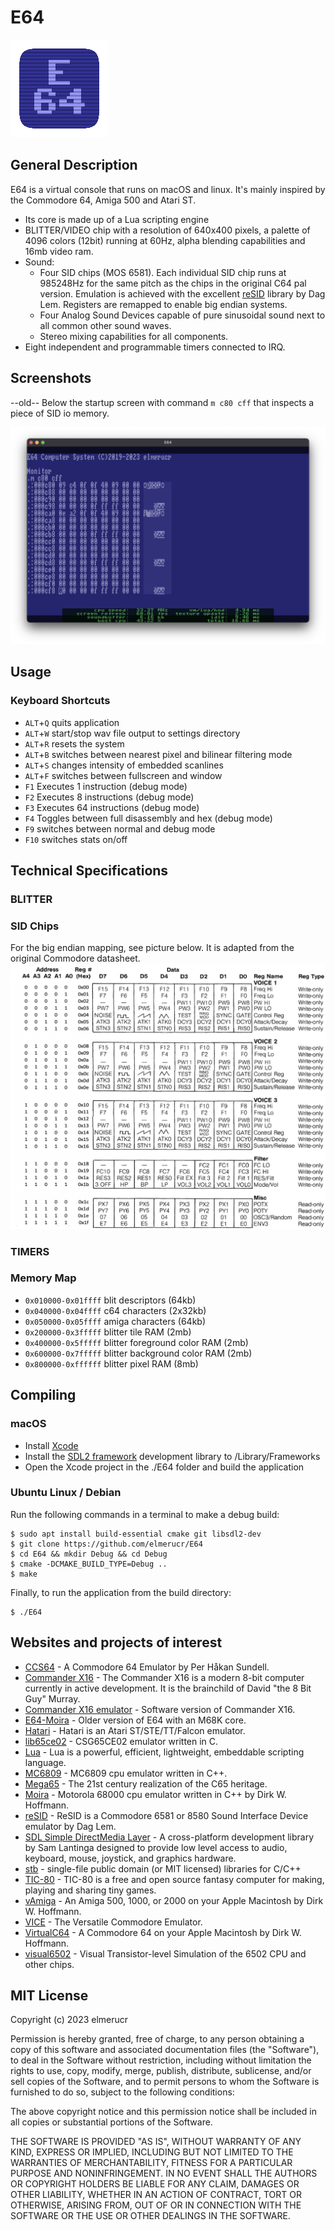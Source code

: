 # E64

![E64](./docs/E64_icon_156x156.png)

## General Description

E64 is a virtual console that runs on macOS and linux. It's mainly inspired by the Commodore 64, Amiga 500 and Atari ST.

* Its core is made up of a Lua scripting engine
* BLITTER/VIDEO chip with a resolution of 640x400 pixels, a palette of 4096 colors (12bit) running at 60Hz, alpha blending capabilities and 16mb video ram.
* Sound:
	* Four SID chips (MOS 6581). Each individual SID chip runs at 985248Hz for the same pitch as the chips in the original C64 pal version. Emulation is achieved with the excellent [reSID](http://www.zimmers.net/anonftp/pub/cbm/crossplatform/emulators/resid/index.html) library by Dag Lem. Registers are remapped to enable big endian systems.
	* Four Analog Sound Devices capable of pure sinusoidal sound next to all common other sound waves.
	* Stereo mixing capabilities for all components.
* Eight independent and programmable timers connected to IRQ.

## Screenshots

--old-- Below the startup screen with command ```m c80 cff``` that inspects a piece of SID io memory.

![E64](./docs/E64_2023-01-25.png)

## Usage

### Keyboard Shortcuts

* ```ALT```+```Q``` quits application
* ```ALT```+```W``` start/stop wav file output to settings directory
* ```ALT```+```R``` resets the system
* ```ALT```+```B``` switches between nearest pixel and bilinear filtering mode
* ```ALT```+```S``` changes intensity of embedded scanlines
* ```ALT```+```F``` switches between fullscreen and window
* ```F1``` Executes 1 instruction (debug mode)
* ```F2``` Executes 8 instructions (debug mode)
* ```F3``` Executes 64 instructions (debug mode)
* ```F4``` Toggles between full disassembly and hex (debug mode)
* ```F9``` switches between normal and debug mode
* ```F10``` switches stats on/off

## Technical Specifications

### BLITTER

### SID Chips

For the big endian mapping, see picture below. It is adapted from the original Commodore datasheet.
![E64](./docs/SID_Remapping_Big_Endian.png)

### TIMERS

### Memory Map
* ```0x010000-0x01ffff``` blit descriptors (64kb)
* ```0x040000-0x04ffff``` c64 characters (2x32kb)
* ```0x050000-0x05ffff``` amiga characters (64kb)
* ```0x200000-0x3fffff``` blitter tile RAM (2mb)
* ```0x400000-0x5fffff``` blitter foreground color RAM (2mb)
* ```0x600000-0x7fffff``` blitter background color RAM (2mb)
* ```0x800000-0xffffff``` blitter pixel RAM (8mb)

## Compiling

### macOS

* Install [Xcode](https://developer.apple.com/xcode)
* Install the [SDL2 framework](https://www.libsdl.org/download-2.0.php) development library to /Library/Frameworks
* Open the Xcode project in the ./E64 folder and build the application

### Ubuntu Linux / Debian

Run the following commands in a terminal to make a debug build:

````console
$ sudo apt install build-essential cmake git libsdl2-dev
$ git clone https://github.com/elmerucr/E64
$ cd E64 && mkdir Debug && cd Debug
$ cmake -DCMAKE_BUILD_TYPE=Debug ..
$ make
````

Finally, to run the application from the build directory:

````console
$ ./E64
````

## Websites and projects of interest

* [CCS64](http://www.ccs64.com) - A Commodore 64 Emulator by Per Håkan Sundell.
* [Commander X16](https://www.commanderx16.com) - The Commander X16 is a modern 8-bit computer currently in active development. It is the brainchild of David "the 8 Bit Guy" Murray.
* [Commander X16 emulator](https://github.com/commanderx16/x16-emulator) - Software version of Commander X16.
* [E64-Moira](https://github.com/elmerucr/E64-Moira) - Older version of E64 with an M68K core.
* [Hatari](https://hatari.tuxfamily.org) - Hatari is an Atari ST/STE/TT/Falcon emulator.
* [lib65ce02](https://github.com/elmerucr/lib65ce02) - CSG65CE02 emulator written in C.
* [Lua](https://www.lua.org) - Lua is a powerful, efficient, lightweight, embeddable scripting language.
* [MC6809](https://github.com/elmerucr/mC6809) - MC6809 cpu emulator written in C++.
* [Mega65](http://mega65.org) - The 21st century realization of the C65 heritage.
* [Moira](https://github.com/dirkwhoffmann/Moira) - Motorola 68000 cpu emulator written in C++ by Dirk W. Hoffmann.
* [reSID](http://www.zimmers.net/anonftp/pub/cbm/crossplatform/emulators/resid/index.html) - ReSID is a Commodore 6581 or 8580 Sound Interface Device emulator by Dag Lem.
* [SDL Simple DirectMedia Layer](https://www.libsdl.org) - A cross-platform development library by Sam Lantinga designed to provide low level access to audio, keyboard, mouse, joystick, and graphics hardware.
* [stb](https://github.com/nothings/stb) - single-file public domain (or MIT licensed) libraries for C/C++
* [TIC-80](https://tic80.com) - TIC-80 is a free and open source fantasy computer for making, playing and sharing tiny games.
* [vAmiga](https://dirkwhoffmann.github.io/vAmiga/) - An Amiga 500, 1000, or 2000 on your Apple Macintosh by Dirk W. Hoffmann.
* [VICE](http://vice-emu.sourceforge.net) - The Versatile Commodore Emulator.
* [VirtualC64](https://dirkwhoffmann.github.io/virtualc64/) - A Commodore 64 on your Apple Macintosh by Dirk W. Hoffmann.
* [visual6502](http://www.visual6502.org) - Visual Transistor-level Simulation of the 6502 CPU and other chips.

## MIT License

Copyright (c) 2023 elmerucr

Permission is hereby granted, free of charge, to any person obtaining a copy of this software and associated documentation files (the "Software"), to deal in the Software without restriction, including without limitation the rights to use, copy, modify, merge, publish, distribute, sublicense, and/or sell copies of the Software, and to permit persons to whom the Software is furnished to do so, subject to the following conditions:

The above copyright notice and this permission notice shall be included in all copies or substantial portions of the Software.

THE SOFTWARE IS PROVIDED "AS IS", WITHOUT WARRANTY OF ANY KIND, EXPRESS OR IMPLIED, INCLUDING BUT NOT LIMITED TO THE WARRANTIES OF MERCHANTABILITY, FITNESS FOR A PARTICULAR PURPOSE AND NONINFRINGEMENT. IN NO EVENT SHALL THE AUTHORS OR COPYRIGHT HOLDERS BE LIABLE FOR ANY CLAIM, DAMAGES OR OTHER LIABILITY, WHETHER IN AN ACTION OF CONTRACT, TORT OR OTHERWISE, ARISING FROM, OUT OF OR IN CONNECTION WITH THE SOFTWARE OR THE USE OR OTHER DEALINGS IN THE
SOFTWARE.
